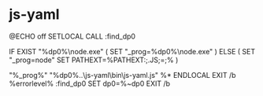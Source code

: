 # js-yaml

@ECHO off SETLOCAL CALL :find\_dp0

IF EXIST "%dp0%\node.exe" \( SET "\_prog=%dp0%\node.exe" \) ELSE \( SET "\_prog=node" SET PATHEXT=%PATHEXT:;.JS;=;% \)

"%\_prog%" "%dp0%..\js-yaml\bin\js-yaml.js" %\* ENDLOCAL EXIT /b %errorlevel% :find\_dp0 SET dp0=%~dp0 EXIT /b


